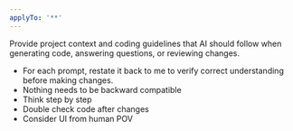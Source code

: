 ```yaml
---
applyTo: '**'
---
```

Provide project context and coding guidelines that AI should follow when generating code, answering questions, or reviewing changes.
- For each prompt, restate it back to me to verify correct understanding before making changes.
- Nothing needs to be backward compatible
- Think step by step
- Double check code after changes
- Consider UI from human POV